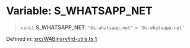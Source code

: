 # Variable: S\_WHATSAPP\_NET

> `const` **S\_WHATSAPP\_NET**: `"@s.whatsapp.net"` = `'@s.whatsapp.net'`

Defined in: [src/WABinary/jid-utils.ts:1](https://github.com/Fokusdotid/Baileys/blob/86ad0f8078178c8586062ad3364a59e068f4b3b2/src/WABinary/jid-utils.ts#L1)
